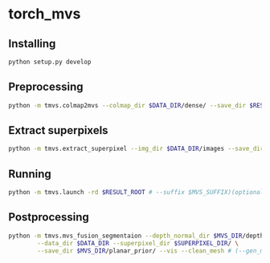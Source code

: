 # torch_mvs

## Installing
```sh
python setup.py develop
```

## Preprocessing
```sh
python -m tmvs.colmap2mvs --colmap_dir $DATA_DIR/dense/ --save_dir $RESULT_ROOT
```

## Extract superpixels
```sh
python -m tmvs.extract_superpixel --img_dir $DATA_DIR/images --save_dir $SUPERPIXEL_DIR
```

## Running
```sh
python -m tmvs.launch -rd $RESULT_ROOT # --suffix $MVS_SUFFIX)(optional)
```

## Postprocessing
```sh
python -m tmvs.mvs_fusion_segmentaion --depth_normal_dir $MVS_DIR/depth_normal/ \
        --data_dir $DATA_DIR --superpixel_dir $SUPERPIXEL_DIR/ \
        --save_dir $MVS_DIR/planar_prior/ --vis --clean_mesh # (--gen_mask --mask_suffix planar_mask_mvs) for init 
```
